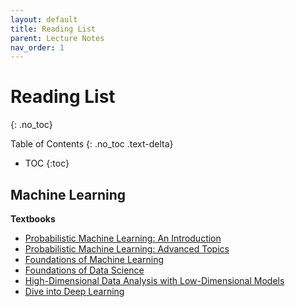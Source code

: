 ```yaml
---
layout: default
title: Reading List
parent: Lecture Notes
nav_order: 1
---
```


# Reading List
{: .no_toc}

Table of Contents
{: .no_toc .text-delta}

- TOC
{:toc}

## Machine Learning

**Textbooks**

- [Probabilistic Machine Learning: An Introduction](https://probml.github.io/pml-book/book1.html)
- [Probabilistic Machine Learning: Advanced Topics](https://probml.github.io/pml-book/book2.html)
- [Foundations of Machine Learning](https://cs.nyu.edu/~mohri/mlbook)
- [Foundations of Data Science](https://www.cs.cornell.edu/jeh/book.pdf)
- [High-Dimensional Data Analysis with Low-Dimensional Models](https://book-wright-ma.github.io)
- [Dive into Deep Learning](https://d2l.ai)
